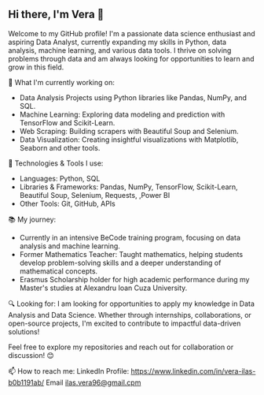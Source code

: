 ## Hi there, I'm Vera 👋
Welcome to my GitHub profile! I'm a passionate data science enthusiast and aspiring Data Analyst, currently expanding my skills in Python, data analysis, machine learning, and various data tools. I thrive on solving problems through data and am always looking for opportunities to learn and grow in this field.

🚀 What I'm currently working on:
- Data Analysis Projects using Python libraries like Pandas, NumPy, and SQL.
- Machine Learning: Exploring data modeling and prediction with TensorFlow and Scikit-Learn.
- Web Scraping: Building scrapers with Beautiful Soup and Selenium.
- Data Visualization: Creating insightful visualizations with Matplotlib, Seaborn and other tools.

🔧 Technologies & Tools I use:
- Languages: Python, SQL
- Libraries & Frameworks: Pandas, NumPy, TensorFlow, Scikit-Learn, Beautiful Soup, Selenium, Requests, ,Power BI
- Other Tools: Git, GitHub, APIs

📚 My journey:
- Currently in an intensive BeCode training program, focusing on data analysis and machine learning.
- Former Mathematics Teacher: Taught mathematics, helping students develop problem-solving skills and a deeper understanding of mathematical concepts.
- Erasmus Scholarship holder for high academic performance during my Master's studies at Alexandru Ioan Cuza University.


🔍 Looking for:
I am looking for opportunities to apply my knowledge in Data Analysis and Data Science. Whether through internships, collaborations, or open-source projects, I'm excited to contribute to impactful data-driven solutions!

Feel free to explore my repositories and reach out for collaboration or discussion! 😊

📫 How to reach me:
LinkedIn Profile: https://www.linkedin.com/in/vera-ilas-b0b1191ab/
Email ilas.vera96@gmail.cpm

<!--
**IVera96/IVera96** is a ✨ _special_ ✨ repository because its `README.md` (this file) appears on your GitHub profile.

